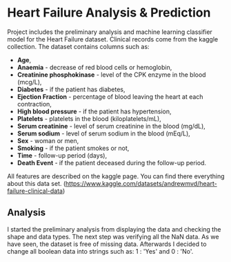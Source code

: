 # Heart Failure Analysis & Prediction
Project includes the preliminary analysis and machine learning classifier model for the Heart Failure dataset. Clinical records come from the kaggle collection. The dataset contains columns such as:

* **Age**,
* **Anaemia** - decrease of red blood cells or hemoglobin,
* **Creatinine phosphokinase** - level of the CPK enzyme in the blood (mcg/L),
* **Diabetes** - if the patient has diabetes,
* **Ejection Fraction** - percentage of blood leaving the heart at each contraction,
* **High blood pressure** - if the patient has hypertension,
* **Platelets** - platelets in the blood (kiloplatelets/mL),
* **Serum creatinine** - level of serum creatinine in the blood (mg/dL),
* **Serum sodium** - level of serum sodium in the blood (mEq/L),
* **Sex** - woman or men,
* **Smoking** - if the patient smokes or not,
* **Time** - follow-up period (days),
* **Death Event** - if the patient deceased during the follow-up period.

All features are described on the kaggle page. You can find there everything about this data set. (https://www.kaggle.com/datasets/andrewmvd/heart-failure-clinical-data)

## Analysis
I started the preliminary analysis from displaying the data and checking the shape and data types. The next step was verifying all the NaN data. As we have seen, the dataset is free of missing data. Afterwards I decided to change all boolean data into strings such as: 1 : 'Yes' and 0 : 'No'.
